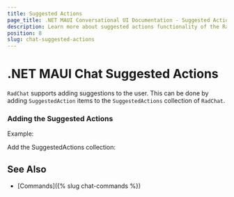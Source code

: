 ```yaml
---
title: Suggested Actions
page_title: .NET MAUI Conversational UI Documentation - Suggested Actions
description: Learn more about suggested actions functionality of the RadChat
position: 8
slug: chat-suggested-actions
---
```


# .NET MAUI Chat Suggested Actions

`RadChat` supports adding suggestions to the user. This can be done by adding `SuggestedAction` items to the `SuggestedActions` collection of `RadChat`.

### Adding the Suggested Actions 

Example: 

<snippet id='chat-suggested-actions-code' />

Add the SuggestedActions collection:

<snippet id='chat-suggested-actions-collection' />


## See Also

- [Commands]({% slug chat-commands %})